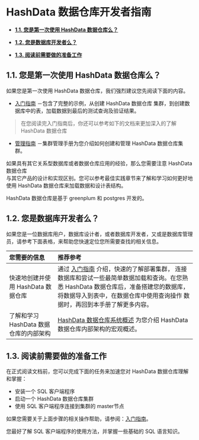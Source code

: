 # HashData 数据仓库开发者指南

* [**1.1. 您是第一次使用 HashData 数据仓库么？**](#11-您是第一次使用-hashdata-数据仓库么？)

* [**1.2. 您是数据库开发者么？**](#12-您是数据库开发者么？)

* [**1.3. 阅读前需要做的准备工作**](#13-阅读前需要做的准备工作)







## 1.1. 您是第一次使用 HashData 数据仓库么？

如果您是第一次使用 HashData 数据仓库，我们强烈建议您先阅读下面的内容。

* [入门指南]() －包含了完整的示例，从创建 HashData 数据仓库
  集群，到创建数据库中的表，加载数据到最后的测试查询及验证结果。

> 在您阅读完入门指南后，你还可以参考如下的文档来更加深入的了解  
> HashData 数据仓库

* [管理指南]() －集群管理手册为您介绍如何创建和管理
  HashData 数据仓库集群。

如果具有其它关系型数据库或者数据仓库应用的经验，那么您需要注意 HashData 数据仓库  
与其它产品的设计和实现区别。您可以参考最佳实践章节来了解和学习如何更好地使用 HashData 数据仓库来加载数据和设计表结构。

HashData 数据仓库是基于 greenplum 和 postgres 开发的。

## 1.2. 您是数据库开发者么？

如果您是一位数据库用户，数据库设计者，或者数据库开发者，又或是数据库管理员，请参考下面表格，来帮助您快速定位您所需要查找的相关信息。

| 您需要的信息 | 推荐参考 |
| :--- | :--- |
| 快速地创建并使用 HashData 数据仓库 | 通过 [入门指南]() 介绍，快速的了解部署集群， 连接数据库和尝试一些最简单数据加载和查询。在您熟悉 HashData 数据仓库后，准备搭建您的数据库，将数据导入到表中，在数据仓库中使用查询操作 数据时，再回到本手册了解更多内容。 |
| 了解和学习 HashData 数据仓库的内部架构 | [HashData 数据仓库系统概述](/hashdata-shu-ju-cang-ku-xi-tong-gai-shu.md) 为您介绍 HashData 数据仓库内部架构的宏观概述。 |

## 1.3. 阅读前需要做的准备工作

在正式阅读文档前，您可以完成下面的任务来加速您对 HashData 数据仓库理解和掌握：

* 安装一个 SQL 客户端程序
* 启动一个 HashData 数据仓库集群
* 使用 SQL 客户端程序连接到集群的 master节点

如果您需要关于上面步骤的相关操作帮助，请参阅：[入门指南]()。

您最好了解 SQL 客户端程序的使用方法，并掌握一些基础的 SQL 语言知识。

